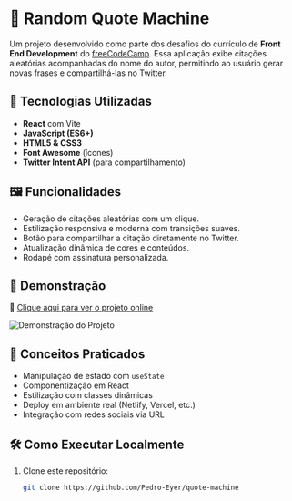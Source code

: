 # 📜 Random Quote Machine

Um projeto desenvolvido como parte dos desafios do currículo de **Front End Development** do [freeCodeCamp](https://www.freecodecamp.org/). Essa aplicação exibe citações aleatórias acompanhadas do nome do autor, permitindo ao usuário gerar novas frases e compartilhá-las no Twitter.

## 🚀 Tecnologias Utilizadas

- **React** com Vite
- **JavaScript (ES6+)**
- **HTML5 & CSS3**
- **Font Awesome** (ícones)
- **Twitter Intent API** (para compartilhamento)

## 🖼️ Funcionalidades

- Geração de citações aleatórias com um clique.
- Estilização responsiva e moderna com transições suaves.
- Botão para compartilhar a citação diretamente no Twitter.
- Atualização dinâmica de cores e conteúdos.
- Rodapé com assinatura personalizada.

## 🎨 Demonstração

🔗 [Clique aqui para ver o projeto online](https://quote-machine-ruddy.vercel.app/)

![Demonstração do Projeto](/Users/pedrojulioeyer/Code/citacao-automatica/maquina-citacao/src/assets/preview.png)

## 🧠 Conceitos Praticados

- Manipulação de estado com `useState`
- Componentização em React
- Estilização com classes dinâmicas
- Deploy em ambiente real (Netlify, Vercel, etc.)
- Integração com redes sociais via URL

## 🛠️ Como Executar Localmente

1. Clone este repositório:
   ```bash
   git clone https://github.com/Pedro-Eyer/quote-machine
